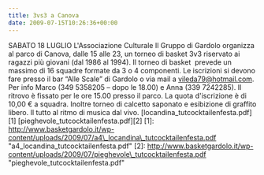 ```yaml
---
title: 3vs3 a Canova
date: 2009-07-15T10:26:36+00:00
---
```

SABATO 18 LUGLIO L'Associazione Culturale Il Gruppo di Gardolo organizza al parco di Canova, dalle 15 alle 23, un torneo di basket 3v3 riservato ai ragazzi più giovani (dal 1986 al 1994). Il torneo di basket  prevede un massimo di 16 squadre formate da 3 o 4 componenti. Le iscrizioni si devono fare presso il bar “Alle Scale” di Gardolo o via mail a vileda79@hotmail.com. Per info Marco (349 5358205 – dopo le 18.00) e Anna (339 7242285). Il ritrovo è fissato per le ore 15.00 presso il parco. La quota d'iscrizione è di 10,00 € a squadra. Inoltre torneo di calcetto saponato e esibizione di graffito libero. Il tutto al ritmo di musica dal vivo. \[locandina\_tutcocktailenfesta.pdf\]\[1\] \[pieghevole\_tutcocktailenfesta.pdf\]\[2\] \[1\]: http://www.basketgardolo.it/wp-content/uploads/2009/07/a4\_locandina\_tutcocktailenfesta.pdf "a4\_locandina\_tutcocktailenfesta.pdf" \[2\]: http://www.basketgardolo.it/wp-content/uploads/2009/07/pieghevole\_tutcocktailenfesta.pdf "pieghevole\_tutcocktailenfesta.pdf"